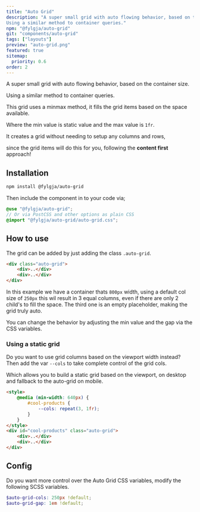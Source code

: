 ```yaml
---
title: "Auto Grid"
description: "A super small grid with auto flowing behavior, based on the container size.
Using a similar method to container queries."
npm: "@fylgja/auto-grid"
git: "components/auto-grid"
tags: ["layouts"]
preview: "auto-grid.png"
featured: true
sitemap:
  priority: 0.6
order: 2
---
```


A super small grid with auto flowing behavior, based on the container size.

Using a similar method to container queries.

This grid uses a minmax method,
it fills the grid items based on the space available.

Where the min value is static value and the max value is `1fr`.

It creates a grid without needing to setup any columns and rows,

since the grid items will do this for you, following the **content first** approach!

## Installation

```bash
npm install @fylgja/auto-grid
```

Then include the component in to your code via;

```scss
@use "@fylgja/auto-grid";
// Or via PostCSS and other options as plain CSS
@import "@fylgja/auto-grid/auto-grid.css";
```

## How to use

The grid can be added by just adding the class `.auto-grid`.

```html
<div class="auto-grid">
    <div>..</div>
    <div>..</div>
</div>
```

In this example we have a container thats `800px` width,
using a default col size of `250px` this wil result in 3 equal columns, 
even if there are only 2 child's to fill the space.
The third one is an empty placeholder, making the grid truly auto.

You can change the behavior by adjusting the min value and the gap via the CSS variables.

### Using a static grid

Do you want to use grid columns based on the viewport width instead?<br>
Then add the var `--cols` to take complete control of the grid cols.

Which allows you to build a static grid based on the viewport,
on desktop and fallback to the auto-grid on mobile.


```html
<style>
    @media (min-width: 640px) {
        #cool-products {
            --cols: repeat(3, 1fr);
        }
    }
</style>
<div id="cool-products" class="auto-grid">
    <div>..</div>
    <div>..</div>
</div>
```

## Config

Do you want more control over the Auto Grid CSS variables,
modify the following SCSS variables.

```scss
$auto-grid-cols: 250px !default;
$auto-grid-gap: 1em !default;
```
